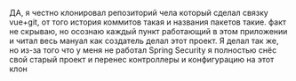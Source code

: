 ﻿ДА, я честно клонировал репозиторий чела который сделал связку vue+git, от того история коммитов такая и названия пакетов такие. факт не скрываю, но осознаю каждый пункт работающий в этом приложении и читал весь мануал как создатель делал этот проект. Я делал так же, но из-за того что у меня не работал Spring Security я полностью снёс свой старый проект и перенес контроллеры и конфигурацию на этот клон